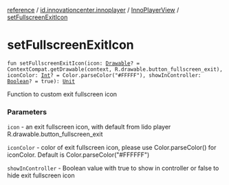 [reference](../../index.md) / [id.innovationcenter.innoplayer](../index.md) / [InnoPlayerView](index.md) / [setFullscreenExitIcon](./set-fullscreen-exit-icon.md)

# setFullscreenExitIcon

`fun setFullscreenExitIcon(icon: `[`Drawable`](https://developer.android.com/reference/android/graphics/drawable/Drawable.html)`? = ContextCompat.getDrawable(context, R.drawable.button_fullscreen_exit), iconColor: `[`Int`](https://kotlinlang.org/api/latest/jvm/stdlib/kotlin/-int/index.html)`? = Color.parseColor("#FFFFF"), showInController: `[`Boolean`](https://kotlinlang.org/api/latest/jvm/stdlib/kotlin/-boolean/index.html)`? = true): `[`Unit`](https://kotlinlang.org/api/latest/jvm/stdlib/kotlin/-unit/index.html)

Function to custom exit fullscreen icon

### Parameters

`icon` - an exit fullscreen icon, with default from lido player R.drawable.button_fullscreen_exit

`iconColor` - color of exit fullscreen icon, please use Color.parseColor() for iconColor. Default is Color.parseColor("#FFFFFF")

`showInController` - Boolean value with true to show in controller or false to hide exit fullscreen icon